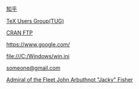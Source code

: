 [知乎](http://www.zhihu.com)

[TeX Users Group(TUG)](http://www.tug.org)

[CRAN FTP](ftp://cran.r-project.org/)

<https://www.google.com/>

<file:///C:/Windows/win.ini>

<someone@gmail.com>

[Admiral of the Fleet John Arbuthnot "Jacky" Fisher](http://en.wikipedia.org/wiki/John_Fisher,_1st_Baron_Fisher)